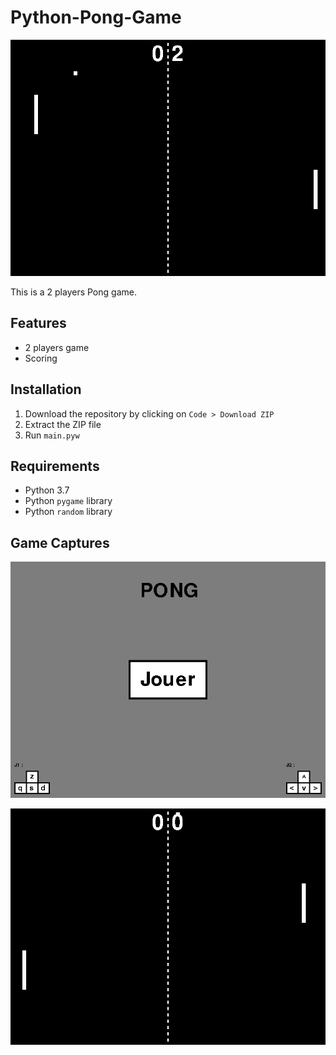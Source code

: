 # Python-Pong-Game
![Preview image](./preview/preview.jpg)

This is a 2 players Pong game.
## Features
- 2 players game
- Scoring
## Installation
1. Download the repository by clicking on `Code > Download ZIP`
2. Extract the ZIP file
3. Run `main.pyw`
## Requirements
- Python 3.7
- Python `pygame` library
- Python `random` library
## Game Captures
![Game capture 1](./preview/images/1.jpg)

![Game capture 2](./preview/images/2.jpg)